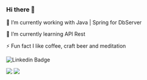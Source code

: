 ### Hi there 👋
🔭 I’m currently working with Java | Spring for DbServer  

🌱 I’m currently learning API Rest

⚡ Fun fact I like coffee, craft beer and meditation

![Linkedin Badge](https://img.shields.io/badge/-LinkedIn-blue?style=flat-square&logo=Linkedin&logoColor=white&link=https://www.linkedin.com/in/denisetelli)

<img src="https://img.shields.io/badge/-Java-grey" /> <img src="https://img.shields.io/badge/-dotnet-grey" /> 
